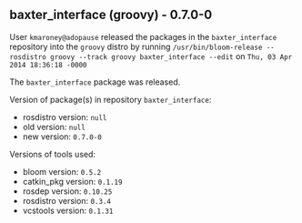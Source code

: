 ## baxter_interface (groovy) - 0.7.0-0

User `kmaroney@adopause` released the packages in the `baxter_interface` repository into the `groovy` distro by running `/usr/bin/bloom-release --rosdistro groovy --track groovy baxter_interface --edit` on `Thu, 03 Apr 2014 18:36:18 -0000`

The `baxter_interface` package was released.

Version of package(s) in repository `baxter_interface`:
- rosdistro version: `null`
- old version: `null`
- new version: `0.7.0-0`

Versions of tools used:
- bloom version: `0.5.2`
- catkin_pkg version: `0.1.19`
- rosdep version: `0.10.25`
- rosdistro version: `0.3.4`
- vcstools version: `0.1.31`


